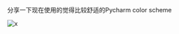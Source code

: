 分享一下现在使用的觉得比较舒适的Pycharm color scheme

![x](https://res.cloudinary.com/djhkiiiap/image/upload/v1549029000/%E5%BE%AE%E4%BF%A1%E6%88%AA%E5%9B%BE_20190201214944.png)
